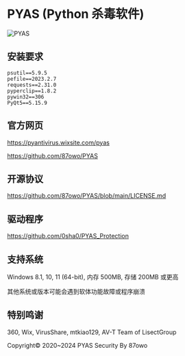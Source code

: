 # PYAS (Python 杀毒软件)

![PYAS](https://github.com/87owo/PYAS/assets/85057800/8136aaca-d388-4321-bedb-abc4fcecfa8b)

## 安装要求

```
psutil==5.9.5
pefile==2023.2.7
requests==2.31.0
pyperclip==1.8.2
pywin32==306
PyQt5==5.15.9
```



## 官方网页

https://pyantivirus.wixsite.com/pyas

https://github.com/87owo/PYAS

## 开源协议

https://github.com/87owo/PYAS/blob/main/LICENSE.md

## 驱动程序

https://github.com/0sha0/PYAS_Protection

## 支持系统

Windows 8.1, 10, 11 (64-bit), 内存 500MB, 存储 200MB 或更高

其他系统或版本可能会遇到软体功能故障或程序崩溃

## 特别鸣谢

360, Wix, VirusShare, mtkiao129, AV-T Team of LisectGroup

Copyright© 2020~2024 PYAS Security By 87owo
